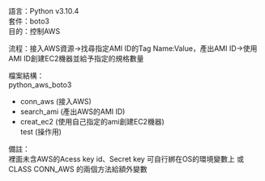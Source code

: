語言：Python v3.10.4  
套件：boto3  
目的：控制AWS  

流程：接入AWS資源→找尋指定AMI ID的Tag Name:Value，產出AMI ID→使用AMI ID創建EC2機器並給予指定的規格數量  

檔案結構：  
python_aws_boto3  
- conn_aws (接入AWS)  
- search_ami (產出AWS的AMI ID)  
- creat_ec2 (使用自己指定的ami創建EC2機器)  
test (操作用)  

備註：  
裡面未含AWS的Acess key id、Secret key 
可自行綁在OS的環境變數上 或 CLASS CONN_AWS 的兩個方法給額外變數


